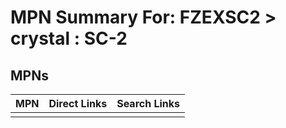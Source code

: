 



# MPN Summary For: FZEXSC2 > crystal : SC-2

## MPNs
  

|MPN|Direct Links|Search Links|
| :--- | :--- | :--- |
||||
